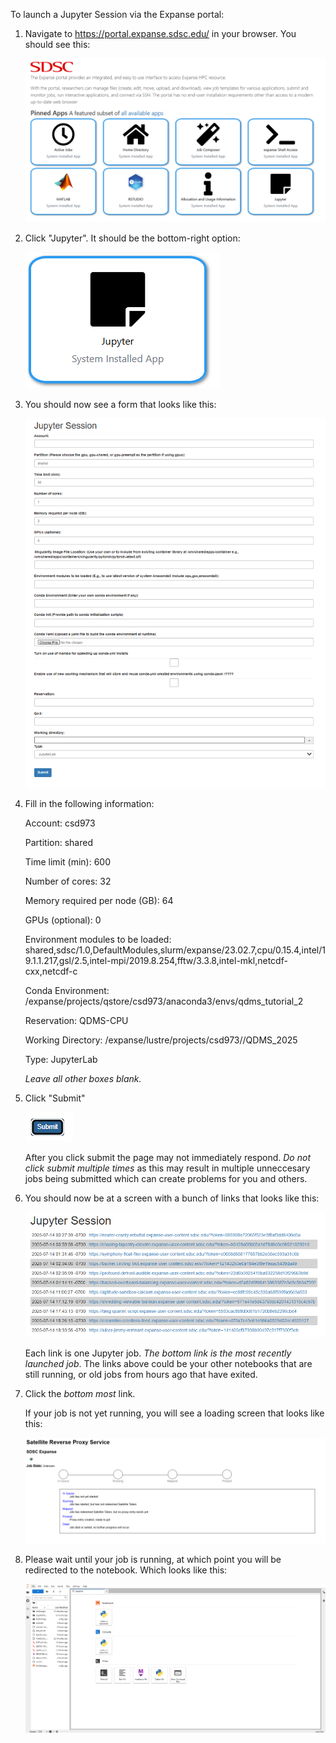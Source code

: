 To launch a Jupyter Session via the Expanse portal:

1)  Navigate to https://portal.expanse.sdsc.edu/ in your browser. You should see this:

    ![alt text](portal.png)

2) Click "Jupyter". It should be the bottom-right option:

    ![alt text](jupyter.png)

3) You should now see a form that looks like this:

    ![alt text](form.png)

4) Fill in the following information:

    Account:
        csd973

    Partition:
        shared

    Time limit (min):
        600

    Number of cores:
        32

    Memory required per node (GB):
        64

    GPUs (optional):
        0

    Environment modules to be loaded:
        shared,sdsc/1.0,DefaultModules,slurm/expanse/23.02.7,cpu/0.15.4,intel/19.1.1.217,gsl/2.5,intel-mpi/2019.8.254,fftw/3.3.8,intel-mkl,netcdf-cxx,netcdf-c

    Conda Environment:
        /expanse/projects/qstore/csd973/anaconda3/envs/qdms_tutorial_2

    Reservation:
        QDMS-CPU

    Working Directory:
        /expanse/lustre/projects/csd973/<your user name here>/QDMS_2025

    Type:
        JupyterLab

    *Leave all other boxes blank.*

5) Click "Submit"

    ![alt text](submit.png)

    After you click submit the page may not immediately respond. *Do not click submit multiple times* as this may result in multiple unneccesary jobs being submitted which can create problems for you and others.

5) You should now be at a screen with a bunch of links that looks like this:

    ![alt text](jobs.png)

    Each link is one Jupyter job. *The bottom link is the most recently launched job*. The links above could be your other notebooks that are still running, or old jobs from hours ago that have exited.

6) Click the *bottom most* link.

    If your job is not yet running, you will see a loading screen that looks like this:

    ![alt text](loading.png)

8) Please wait until your job is running, at which point you will be redirected to the notebook. Which looks like this:

    ![alt text](lab.png)